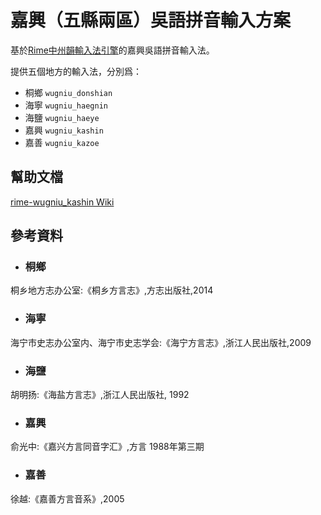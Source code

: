 # 嘉興（五縣兩區）吳語拼音輸入方案

基於[Rime中州韻輸入法引擎](https://rime.im/)的嘉興吳語拼音輸入法。

提供五個地方的輸入法，分別爲：

- 桐鄉 `wugniu_donshian`
- 海寧 `wugniu_haegnin`
- 海鹽 `wugniu_haeye`
- 嘉興 `wugniu_kashin`
- 嘉善 `wugniu_kazoe`

## 幫助文檔

[rime-wugniu_kashin Wiki](https://github.com/NGLI/rime-wugniu_kashin/wiki)

## 參考資料

- ### 桐鄉

桐乡地方志办公室:《桐乡方言志》,方志出版社,2014

- ### 海寧

海宁市史志办公室内、海宁市史志学会:《海宁方言志》,浙江人民出版社,2009

- ### 海鹽

胡明扬:《海盐方言志》,浙江人民出版社, 1992

- ### 嘉興

俞光中:《嘉兴方言同音字汇》,方言 1988年第三期

- ### 嘉善

徐越:《嘉善方言音系》,2005

